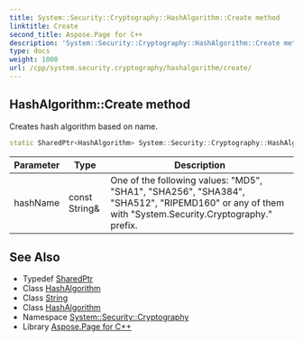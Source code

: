 ```yaml
---
title: System::Security::Cryptography::HashAlgorithm::Create method
linktitle: Create
second_title: Aspose.Page for C++
description: 'System::Security::Cryptography::HashAlgorithm::Create method. Creates hash algorithm based on name in C++.'
type: docs
weight: 1000
url: /cpp/system.security.cryptography/hashalgorithm/create/
---
```

## HashAlgorithm::Create method


Creates hash algorithm based on name.

```cpp
static SharedPtr<HashAlgorithm> System::Security::Cryptography::HashAlgorithm::Create(const String &hashName)
```


| Parameter | Type | Description |
| --- | --- | --- |
| hashName | const String\& | One of the following values: "MD5", "SHA1", "SHA256", "SHA384", "SHA512", "RIPEMD160" or any of them with "System.Security.Cryptography." prefix. |

## See Also

* Typedef [SharedPtr](../../../system/sharedptr/)
* Class [HashAlgorithm](../)
* Class [String](../../../system/string/)
* Class [HashAlgorithm](../)
* Namespace [System::Security::Cryptography](../../)
* Library [Aspose.Page for C++](../../../)
